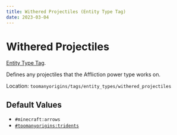 ```yaml
---
title: Withered Projectiles (Entity Type Tag)
date: 2023-03-04
---
```

# Withered Projectiles

[Entity Type Tag](../tags.md).

Defines any projectiles that the Affliction power type works on.

Location: `toomanyorigins/tags/entity_types/withered_projectiles`

## Default Values
- `#minecraft:arrows`
- [`#toomanyorigins:tridents`](tridents.md)